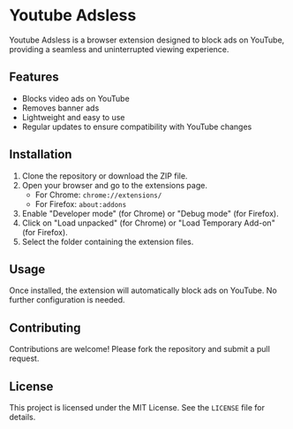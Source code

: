 # Youtube Adsless

Youtube Adsless is a browser extension designed to block ads on YouTube, providing a seamless and uninterrupted viewing experience.

## Features

- Blocks video ads on YouTube
- Removes banner ads
- Lightweight and easy to use
- Regular updates to ensure compatibility with YouTube changes

## Installation

1. Clone the repository or download the ZIP file.
2. Open your browser and go to the extensions page.
    - For Chrome: `chrome://extensions/`
    - For Firefox: `about:addons`
3. Enable "Developer mode" (for Chrome) or "Debug mode" (for Firefox).
4. Click on "Load unpacked" (for Chrome) or "Load Temporary Add-on" (for Firefox).
5. Select the folder containing the extension files.

## Usage

Once installed, the extension will automatically block ads on YouTube. No further configuration is needed.

## Contributing

Contributions are welcome! Please fork the repository and submit a pull request.

## License

This project is licensed under the MIT License. See the `LICENSE` file for details.
